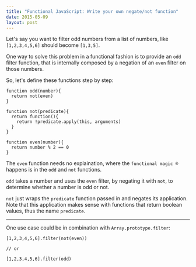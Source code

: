 ```yaml
---
title: "Functional JavaScript: Write your own negate/not function"
date: 2015-05-09
layout: post
---
```


Let's say you want to filter odd numbers from a list of numbers, like `[1,2,3,4,5,6]` should become `[1,3,5]`.

One way to solve this problem in a functional fashion is to provide an `odd` filter function, that is internally composed by a negation of an `even` filter on those numbers.

So, let's define these functions step by step:

```
function odd(number){
  return not(even)
}

function not(predicate){
  return function(){
    return !predicate.apply(this, arguments)
  }
}

function even(number){
  return number % 2 == 0
}
```

The `even` function needs no explaination, where the `functional magic ®` happens is in the `odd` and `not` functions.

`odd` takes a number and uses the `even` filter, by negating it with `not`, to determine whether a number is odd or not.

`not` just wraps the `predicate` function passed in and negates its application. Note that this application makes sense with functions that return boolean values, thus the name `predicate`.

---

One use case could be in combination with `Array.prototype.filter`:

```
[1,2,3,4,5,6].filter(not(even))

// or

[1,2,3,4,5,6].filter(odd)
```
